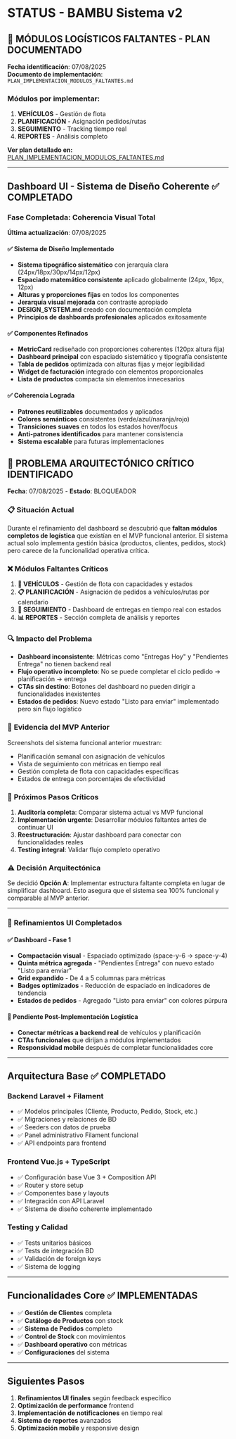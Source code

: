 # STATUS - BAMBU Sistema v2

## 🔴 MÓDULOS LOGÍSTICOS FALTANTES - PLAN DOCUMENTADO
**Fecha identificación**: 07/08/2025  
**Documento de implementación**: `PLAN_IMPLEMENTACION_MODULOS_FALTANTES.md`

### Módulos por implementar:
1. **VEHÍCULOS** - Gestión de flota
2. **PLANIFICACIÓN** - Asignación pedidos/rutas  
3. **SEGUIMIENTO** - Tracking tiempo real
4. **REPORTES** - Análisis completo

**Ver plan detallado en:** [PLAN_IMPLEMENTACION_MODULOS_FALTANTES.md](../documentacion-proyecto/PLAN_IMPLEMENTACION_MODULOS_FALTANTES.md)

---

## Dashboard UI - Sistema de Diseño Coherente ✅ COMPLETADO

### Fase Completada: Coherencia Visual Total
**Última actualización**: 07/08/2025

#### ✅ **Sistema de Diseño Implementado**
- **Sistema tipográfico sistemático** con jerarquía clara (24px/18px/30px/14px/12px)
- **Espaciado matemático consistente** aplicado globalmente (24px, 16px, 12px)
- **Alturas y proporciones fijas** en todos los componentes
- **Jerarquía visual mejorada** con contraste apropiado
- **DESIGN_SYSTEM.md** creado con documentación completa
- **Principios de dashboards profesionales** aplicados exitosamente

#### ✅ **Componentes Refinados**
- **MetricCard** rediseñado con proporciones coherentes (120px altura fija)
- **Dashboard principal** con espaciado sistemático y tipografía consistente
- **Tabla de pedidos** optimizada con alturas fijas y mejor legibilidad
- **Widget de facturación** integrado con elementos proporcionales
- **Lista de productos** compacta sin elementos innecesarios

#### ✅ **Coherencia Lograda**
- **Patrones reutilizables** documentados y aplicados
- **Colores semánticos** consistentes (verde/azul/naranja/rojo)
- **Transiciones suaves** en todos los estados hover/focus
- **Anti-patrones identificados** para mantener consistencia
- **Sistema escalable** para futuras implementaciones

## 🚨 PROBLEMA ARQUITECTÓNICO CRÍTICO IDENTIFICADO
**Fecha**: 07/08/2025 - **Estado**: BLOQUEADOR

### 📋 **Situación Actual**
Durante el refinamiento del dashboard se descubrió que **faltan módulos completos de logística** que existían en el MVP funcional anterior. El sistema actual solo implementa gestión básica (productos, clientes, pedidos, stock) pero carece de la funcionalidad operativa crítica.

### ❌ **Módulos Faltantes Críticos**
1. **🚛 VEHÍCULOS** - Gestión de flota con capacidades y estados
2. **📋 PLANIFICACIÓN** - Asignación de pedidos a vehículos/rutas por calendario
3. **📍 SEGUIMIENTO** - Dashboard de entregas en tiempo real con estados
4. **📊 REPORTES** - Sección completa de análisis y reportes

### 🔍 **Impacto del Problema**
- **Dashboard inconsistente**: Métricas como "Entregas Hoy" y "Pendientes Entrega" no tienen backend real
- **Flujo operativo incompleto**: No se puede completar el ciclo pedido → planificación → entrega
- **CTAs sin destino**: Botones del dashboard no pueden dirigir a funcionalidades inexistentes
- **Estados de pedidos**: Nuevo estado "Listo para enviar" implementado pero sin flujo logístico

### 📱 **Evidencia del MVP Anterior**
Screenshots del sistema funcional anterior muestran:
- Planificación semanal con asignación de vehículos
- Vista de seguimiento con métricas en tiempo real  
- Gestión completa de flota con capacidades específicas
- Estados de entrega con porcentajes de efectividad

### 🎯 **Próximos Pasos Críticos**
1. **Auditoría completa**: Comparar sistema actual vs MVP funcional
2. **Implementación urgente**: Desarrollar módulos faltantes antes de continuar UI
3. **Reestructuración**: Ajustar dashboard para conectar con funcionalidades reales
4. **Testing integral**: Validar flujo completo operativo

### ⚠️ **Decisión Arquitectónica**
Se decidió **Opción A**: Implementar estructura faltante completa en lugar de simplificar dashboard. Esto asegura que el sistema sea 100% funcional y comparable al MVP anterior.

---

### 🔄 **Refinamientos UI Completados**
#### ✅ **Dashboard - Fase 1**
- **Compactación visual** - Espaciado optimizado (space-y-6 → space-y-4)
- **Quinta métrica agregada** - "Pendientes Entrega" con nuevo estado "Listo para enviar"  
- **Grid expandido** - De 4 a 5 columnas para métricas
- **Badges optimizados** - Reducción de espaciado en indicadores de tendencia
- **Estados de pedidos** - Agregado "Listo para enviar" con colores púrpura

#### 🚧 **Pendiente Post-Implementación Logística**
- **Conectar métricas a backend real** de vehículos y planificación
- **CTAs funcionales** que dirijan a módulos implementados
- **Responsividad mobile** después de completar funcionalidades core

---

## Arquitectura Base ✅ COMPLETADO

### Backend Laravel + Filament
- ✅ Modelos principales (Cliente, Producto, Pedido, Stock, etc.)
- ✅ Migraciones y relaciones de BD
- ✅ Seeders con datos de prueba
- ✅ Panel administrativo Filament funcional
- ✅ API endpoints para frontend

### Frontend Vue.js + TypeScript
- ✅ Configuración base Vue 3 + Composition API
- ✅ Router y store setup
- ✅ Componentes base y layouts
- ✅ Integración con API Laravel
- ✅ Sistema de diseño coherente implementado

### Testing y Calidad
- ✅ Tests unitarios básicos
- ✅ Tests de integración BD
- ✅ Validación de foreign keys
- ✅ Sistema de logging

---

## Funcionalidades Core ✅ IMPLEMENTADAS

- ✅ **Gestión de Clientes** completa
- ✅ **Catálogo de Productos** con stock
- ✅ **Sistema de Pedidos** completo
- ✅ **Control de Stock** con movimientos
- ✅ **Dashboard operativo** con métricas
- ✅ **Configuraciones** del sistema

---

## Siguientes Pasos

1. **Refinamientos UI finales** según feedback específico
2. **Optimización de performance** frontend
3. **Implementación de notificaciones** en tiempo real
4. **Sistema de reportes** avanzados
5. **Optimización mobile** y responsive design